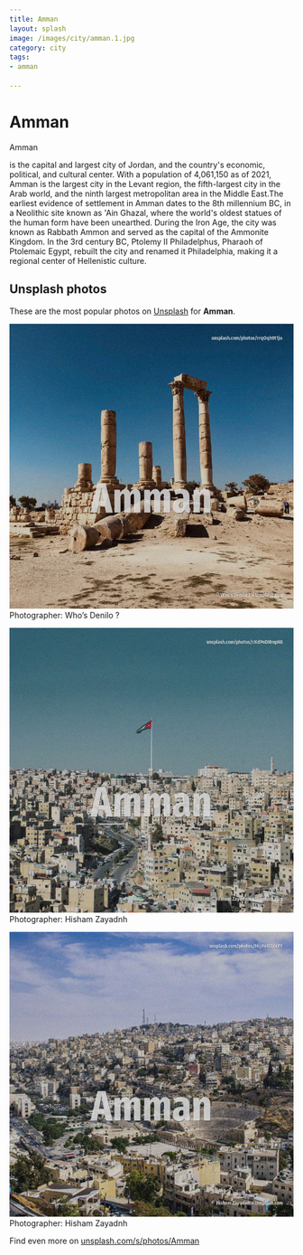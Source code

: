 ```yaml
---
title: Amman
layout: splash
image: /images/city/amman.1.jpg
category: city
tags:
- amman

---
```

# Amman

Amman 

is the capital and largest city of Jordan, and the country's economic, political, and cultural 
center.
With a population of 4,061,150 as of 2021, Amman is the largest city in the Levant region, the 
fifth-largest city in the Arab world, and the ninth largest metropolitan area in the Middle 
East.The earliest evidence of settlement in Amman dates to the 8th millennium BC, in a Neolithic 
site known as 'Ain Ghazal, where the world's oldest statues of the human form have been unearthed.
During the Iron Age, the city was known as Rabbath Ammon and served as the capital of the Ammonite 
Kingdom.
In the 3rd century BC, Ptolemy II Philadelphus, Pharaoh of Ptolemaic Egypt, rebuilt the city and 
renamed it Philadelphia, making it a regional center of Hellenistic culture.

 
## Unsplash photos
These are the most popular photos on [Unsplash](https://unsplash.com) for **Amman**.
 
![Amman](/images/city/amman.1.jpg)
Photographer:  Who’s Denilo ?
 
![Amman](/images/city/amman.2.jpg)
Photographer:  Hisham Zayadnh
 
![Amman](/images/city/amman.3.jpg)
Photographer:  Hisham Zayadnh
 
Find even more on [unsplash.com/s/photos/Amman](https://unsplash.com/s/photos/Amman)
 
